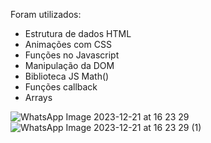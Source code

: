 Foram utilizados:
- Estrutura de dados HTML
- Animações com CSS
- Funções no Javascript
- Manipulação da DOM
- Biblioteca JS Math()
- Funções callback
- Arrays
  
![WhatsApp Image 2023-12-21 at 16 23 29](https://github.com/MatheusToledo246/Biscoito_da_sorte/assets/125576377/3239afab-25ae-4fa6-ac14-dd313cba0829)
![WhatsApp Image 2023-12-21 at 16 23 29 (1)](https://github.com/MatheusToledo246/Biscoito_da_sorte/assets/125576377/b8ce29b4-399d-470f-9007-b94f7a1446f7)
